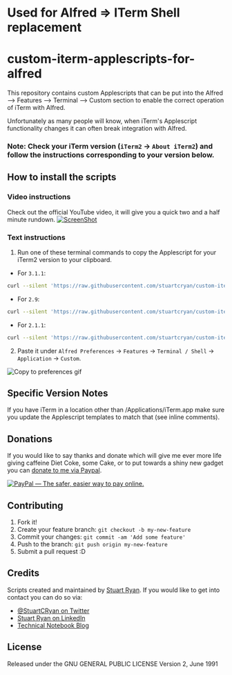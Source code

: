# Used for Alfred => ITerm Shell replacement

# custom-iterm-applescripts-for-alfred
This repository contains custom Applescripts that can be put into the Alfred --> Features --> Terminal --> Custom section to enable the correct operation of iTerm with Alfred.

Unfortunately as many people will know, when iTerm's Applescript functionality changes it can often break integration with Alfred.

### Note: Check your iTerm version (`iTerm2` → `About iTerm2`) and follow the instructions corresponding to your version below.

## How to install the scripts
### Video instructions
Check out the official YouTube video, it will give you a quick two and a half minute rundown.
[![ScreenShot](http://akamai.technicalnotebook.com/alfred-workflow-images/custom-iterm-applescripts/integrate_iterm_alfredapp_custom_terminal_script.png)](https://www.youtube.com/watch?v=_XlJFCbmVUs)

### Text instructions

1. Run one of these terminal commands to copy the Applescript for your iTerm2 version to your clipboard.
  
  + For `3.1.1`:

  ```bash
  curl --silent 'https://raw.githubusercontent.com/stuartcryan/custom-iterm-applescripts-for-alfred/master/custom_iterm_script_iterm_3.1.1.applescript' | pbcopy
  ```

  + For `2.9`:

  ```bash
  curl --silent 'https://raw.githubusercontent.com/stuartcryan/custom-iterm-applescripts-for-alfred/master/custom_iterm_script_iterm_2.9.applescript' | pbcopy
  ```

  + For `2.1.1`:

  ```bash
  curl --silent 'https://raw.githubusercontent.com/stuartcryan/custom-iterm-applescripts-for-alfred/master/custom_iterm_script_iterm_2.1.1.applescript' | pbcopy
  ```

2. Paste it under `Alfred Preferences` → `Features` → `Terminal / Shell` → `Application` → `Custom`.

![Copy to preferences gif](http://i.imgur.com/n3VDO8l.gif)

## Specific Version Notes

If you have iTerm in a location other than /Applications/iTerm.app make sure you update the Applescript templates to match that (see inline comments).

## Donations
If you would like to say thanks and donate which will give me ever more life giving caffeine Diet Coke, some Cake, or to put towards a shiny new gadget you can [donate to me via Paypal](https://www.paypal.com/cgi-bin/webscr?cmd=_s-xclick&hosted_button_id=JM6E65M2GLXHE). 

<a href="https://www.paypal.com/cgi-bin/webscr?cmd=_s-xclick&hosted_button_id=JM6E65M2GLXHE" target="_blank"><img src="https://www.paypalobjects.com/en_AU/i/btn/btn_donateCC_LG.gif" border="0" alt="PayPal — The safer, easier way to pay online."></a>


## Contributing

1. Fork it!
2. Create your feature branch: `git checkout -b my-new-feature`
3. Commit your changes: `git commit -am 'Add some feature'`
4. Push to the branch: `git push origin my-new-feature`
5. Submit a pull request :D

## Credits

Scripts created and maintained by [Stuart Ryan](http://stuartryan.com). If you would like to get into contact you can do so via:
* [@StuartCRyan on Twitter](http://twitter.com/stuartcryan)
* [Stuart Ryan on LinkedIn](https://au.linkedin.com/in/stuartcryan)
* [Technical Notebook Blog](http://technicalnotebook.com)

## License

Released under the GNU GENERAL PUBLIC LICENSE Version 2, June 1991
